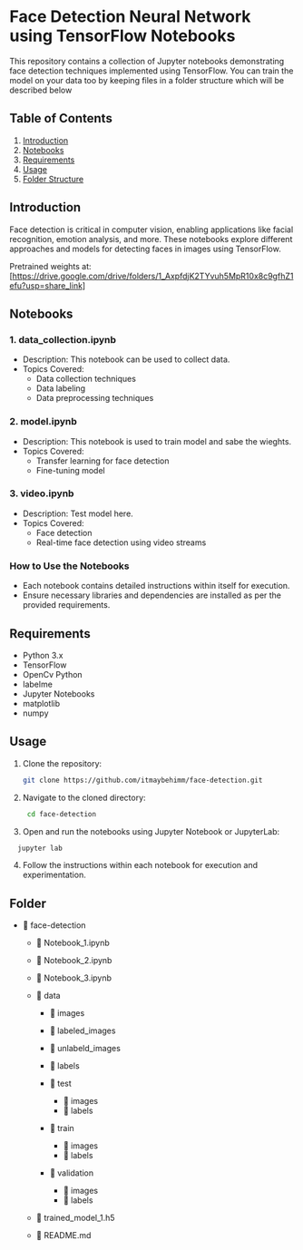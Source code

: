 # Face Detection Neural Network using TensorFlow Notebooks

This repository contains a collection of Jupyter notebooks demonstrating face detection techniques implemented using TensorFlow.
You can train the model on your data too by keeping files in a folder structure which will be described below

## Table of Contents

1. [Introduction](#introduction)
2. [Notebooks](#notebooks)
3. [Requirements](#requirements)
4. [Usage](#usage)
5. [Folder Structure](#folder)

## Introduction

Face detection is critical in computer vision, enabling applications like facial recognition, emotion analysis, and more. These notebooks explore different approaches and models for detecting faces in images using TensorFlow.

Pretrained weights at: [https://drive.google.com/drive/folders/1_AxpfdjK2TYvuh5MpR10x8c9gfhZ1efu?usp=share_link]

## Notebooks

### 1. data_collection.ipynb
- Description: This notebook can be used to collect data.
- Topics Covered:
  - Data collection techniques
  - Data labeling
  - Data preprocessing techniques

### 2. model.ipynb
- Description: This notebook is used to train model and sabe the wieghts.
- Topics Covered:
  - Transfer learning for face detection
  - Fine-tuning model

### 3. video.ipynb
- Description: Test model here.
- Topics Covered:
  - Face detection
  - Real-time face detection using video streams

### How to Use the Notebooks
- Each notebook contains detailed instructions within itself for execution.
- Ensure necessary libraries and dependencies are installed as per the provided requirements.

## Requirements

- Python 3.x
- TensorFlow
- OpenCv Python
- labelme
- Jupyter Notebooks
- matplotlib
- numpy

## Usage

1. Clone the repository:

   ```bash
   git clone https://github.com/itmaybehimm/face-detection.git

2. Navigate to the cloned directory:
   
   ```bash
    cd face-detection
   
3. Open and run the notebooks using Jupyter Notebook or JupyterLab:
   
  ```bash
    jupyter lab
  ```

4. Follow the instructions within each notebook for execution and experimentation.


## Folder

- 📁 face-detection
  - 📔 Notebook_1.ipynb
  - 📔 Notebook_2.ipynb
  - 📔 Notebook_3.ipynb

  - 📁 data
    - 📂 images
    - 📂 labeled_images
    - 📂 unlabeld_images
    - 📂 labels
   
    - 📂 test
      - 📂 images
      - 📂 labels
        
    - 📂 train
      - 📂 images
      - 📂 labels
        
    - 📂 validation
      - 📂 images
      - 📂 labels

  - 🧠 trained_model_1.h5
  - 📄 README.md
